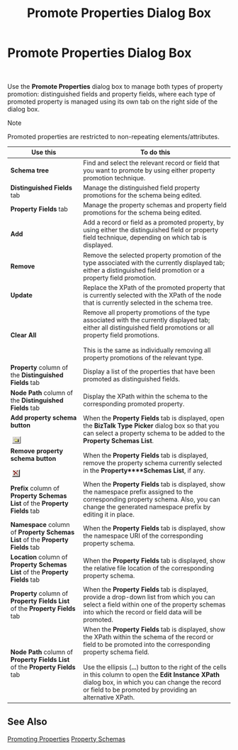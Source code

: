 ﻿---
title: Promote Properties Dialog Box
TOCTitle: Promote Properties Dialog Box
ms:assetid: 569f7acf-2c96-4f1e-a7a1-ccf1c893084c
ms:mtpsurl: https://msdn.microsoft.com/en-us/library/Aa560248(v=BTS.80)
ms:contentKeyID: 51528151
ms.date: 08/30/2017
mtps_version: v=BTS.80
f1_keywords:
- bts10.editor.props.promote
---

# Promote Properties Dialog Box

 

Use the **Promote Properties** dialog box to manage both types of property promotion: distinguished fields and property fields, where each type of promoted property is managed using its own tab on the right side of the dialog box.


> [!NOTE]
> <P>Promoted properties are restricted to non-repeating elements/attributes.</P>



<table>
<thead>
<tr class="header">
<th>Use this</th>
<th>To do this</th>
</tr>
</thead>
<tbody>
<tr class="odd">
<td><strong>Schema tree</strong></td>
<td>Find and select the relevant record or field that you want to promote by using either property promotion technique.</td>
</tr>
<tr class="even">
<td><strong>Distinguished Fields</strong> tab</td>
<td>Manage the distinguished field property promotions for the schema being edited.</td>
</tr>
<tr class="odd">
<td><strong>Property Fields</strong> tab</td>
<td>Manage the property schemas and property field promotions for the schema being edited.</td>
</tr>
<tr class="even">
<td><strong>Add</strong></td>
<td>Add a record or field as a promoted property, by using either the distinguished field or property field technique, depending on which tab is displayed.</td>
</tr>
<tr class="odd">
<td><strong>Remove</strong></td>
<td>Remove the selected property promotion of the type associated with the currently displayed tab; either a distinguished field promotion or a property field promotion.</td>
</tr>
<tr class="even">
<td><strong>Update</strong></td>
<td>Replace the XPath of the promoted property that is currently selected with the XPath of the node that is currently selected in the schema tree.</td>
</tr>
<tr class="odd">
<td><strong>Clear All</strong></td>
<td>Remove all property promotions of the type associated with the currently displayed tab; either all distinguished field promotions or all property field promotions.<br />
<br />
This is the same as individually removing all property promotions of the relevant type.</td>
</tr>
<tr class="even">
<td><strong>Property</strong> column of the <strong>Distinguished Fields</strong> tab</td>
<td>Display a list of the properties that have been promoted as distinguished fields.</td>
</tr>
<tr class="odd">
<td><strong>Node Path</strong> column of the <strong>Distinguished Fields</strong> tab</td>
<td>Display the XPath within the schema to the corresponding promoted property.</td>
</tr>
<tr class="even">
<td><strong>Add property schema button</strong><br />
<br />
 <img src="images/Aa560248.3d7b1a5e-7f43-4687-b01a-b2216b4b5ac2(BTS.80).jpeg" /></td>
<td>When the <strong>Property Fields</strong> tab is displayed, open the <strong>BizTalk Type Picker</strong> dialog box so that you can select a property schema to be added to the <strong>Property Schemas List</strong>.</td>
</tr>
<tr class="odd">
<td><strong>Remove property schema button</strong><br />
<br />
 <img src="images/Aa561606.4bd6c6e7-93bf-4cdd-b1b2-8bd460a48dd9(BTS.80).jpeg" /></td>
<td>When the <strong>Property Fields</strong> tab is displayed, remove the property schema currently selected in the <strong>Property****Schemas List</strong>, if any.</td>
</tr>
<tr class="even">
<td><strong>Prefix</strong> column of <strong>Property Schemas List</strong> of the <strong>Property Fields</strong> tab</td>
<td>When the <strong>Property Fields</strong> tab is displayed, show the namespace prefix assigned to the corresponding property schema. Also, you can change the generated namespace prefix by editing it in place.</td>
</tr>
<tr class="odd">
<td><strong>Namespace</strong> column of <strong>Property Schemas List</strong> of the <strong>Property Fields</strong> tab</td>
<td>When the <strong>Property Fields</strong> tab is displayed, show the namespace URI of the corresponding property schema.</td>
</tr>
<tr class="even">
<td><strong>Location</strong> column of <strong>Property Schemas List</strong> of the <strong>Property Fields</strong> tab</td>
<td>When the <strong>Property Fields</strong> tab is displayed, show the relative file location of the corresponding property schema.</td>
</tr>
<tr class="odd">
<td><strong>Property</strong> column of <strong>Property Fields List</strong> of the <strong>Property Fields</strong> tab</td>
<td>When the <strong>Property Fields</strong> tab is displayed, provide a drop-down list from which you can select a field within one of the property schemas into which the record or field data will be promoted.</td>
</tr>
<tr class="even">
<td><strong>Node Path</strong> column of <strong>Property Fields List</strong> of the <strong>Property Fields</strong> tab</td>
<td>When the <strong>Property Fields</strong> tab is displayed, show the XPath within the schema of the record or field to be promoted into the corresponding property schema field.<br />
<br />
Use the ellipsis (<strong>...</strong>) button to the right of the cells in this column to open the <strong>Edit Instance XPath</strong> dialog box, in which you can change the record or field to be promoted by providing an alternative XPath.</td>
</tr>
</tbody>
</table>


## See Also

[Promoting Properties](https://msdn.microsoft.com/library/aa561535\(v=bts.80\))  
[Property Schemas](https://msdn.microsoft.com/library/aa561059\(v=bts.80\))

